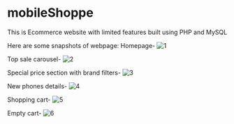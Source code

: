 # mobileShoppe
 This is Ecommerce website with limited features built  using PHP and MySQL
 
 
 Here are some snapshots of webpage: 
 Homepage-
![1](https://user-images.githubusercontent.com/82172257/156914404-0b2df432-9df6-4268-a3c9-14175f1ff67b.PNG)

Top sale carousel-
![2](https://user-images.githubusercontent.com/82172257/156914407-3560ad07-3f6c-4e0e-a24b-80285c413c40.PNG)

Special price section with brand filters-
![3](https://user-images.githubusercontent.com/82172257/156914408-45f87c06-5754-466a-8d41-bcb2e6a19b43.PNG)

New phones details-
![4](https://user-images.githubusercontent.com/82172257/156914409-6ec59437-0ce6-44c8-9a96-a247f30aec6c.PNG)

Shopping cart-
![5](https://user-images.githubusercontent.com/82172257/156914410-31415e61-200e-4e39-b927-bc1e927aa8db.PNG)

Empty cart-
![6](https://user-images.githubusercontent.com/82172257/156914412-dfc006cd-92f8-4226-8217-1895129733ba.PNG)
